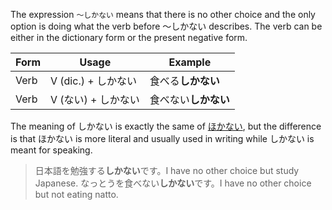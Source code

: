 The expression `～しかない` means that there is no other choice and the only option is doing what the verb before ～しかない describes. The verb can be either in the dictionary form or the present negative form.

|Form|Usage|Example|
|-|-|-|
|Verb|V (dic.) + しかない|食べる**しかない**|
|Verb|V (ない) + しかない|食べない**しかない**|

The meaning of しかない is exactly the same of [ほかない](222), but the difference is that ほかない is more literal and usually used in writing while しかない is meant for speaking.

>日本語を勉強する**しかない**です。I have no other choice but study Japanese.
>なっとうを食べない**しかない**です。I have no other choice but not eating natto.